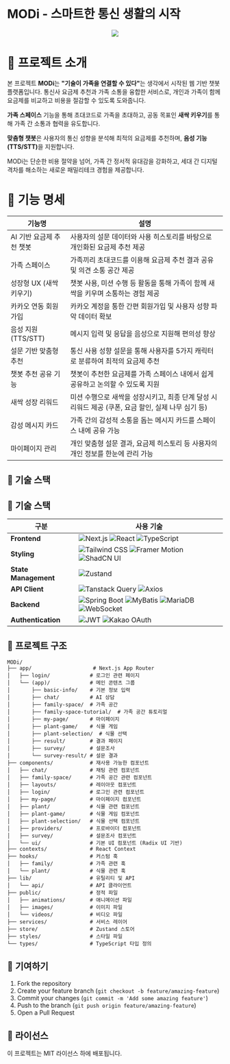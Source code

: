 # MODi - 스마트한 통신 생활의 시작

<div align="center">
<img src="https://github.com/user-attachments/assets/ddc1a49e-8b39-434c-b35c-c8cef307dda0"/>
</div>

# 🌱 프로젝트 소개

본 프로젝트 **MODi**는 <b>"기술이 가족을 연결할 수 있다"</b>는 생각에서 시작된 웹 기반 챗봇 플랫폼입니다. 통신사 요금제 추천과 가족 소통을 융합한 서비스로, 개인과 가족이 함께 요금제를 비교하고 비용을 절감할 수 있도록 도와줍니다.

**가족 스페이스** 기능을 통해 초대코드로 가족을 초대하고, 공동 목표인 **새싹 키우기**를 통해 가족 간 소통과 협력을 유도합니다.

**맞춤형 챗봇**은 사용자의 통신 성향을 분석해 최적의 요금제를 추천하며, <b>음성 기능(TTS/STT)</b>을 지원합니다.

MODi는 단순한 비용 절약을 넘어, 가족 간 정서적 유대감을 강화하고, 세대 간 디지털 격차를 해소하는 새로운 패밀리테크 경험을 제공합니다.

# 🏁 기능 명세

<table>
  <thead>
    <tr>
      <th>기능명</th>
      <th>설명</th>
    </tr>
  </thead>
  <tbody>
    <tr>
      <td>AI 기반 요금제 추천 챗봇</td>
      <td>사용자의 설문 데이터와 사용 히스토리를 바탕으로 개인화된 요금제 추천 제공</td>
    </tr>
    <tr>
      <td>가족 스페이스</td>
      <td>가족끼리 초대코드를 이용해 요금제 추천 결과 공유 및 의견 소통 공간 제공</td>
    </tr>
    <tr>
      <td>성장형 UX (새싹 키우기)</td>
      <td>챗봇 사용, 미션 수행 등 활동을 통해 가족이 함께 새싹을 키우며 소통하는 경험 제공</td>
    </tr>
    <tr>
      <td>카카오 연동 회원가입</td>
      <td>카카오 계정을 통한 간편 회원가입 및 사용자 성향 파악 데이터 확보</td>
    </tr>
    <tr>
      <td>음성 지원 (TTS/STT)</td>
      <td>메시지 입력 및 응답을 음성으로 지원해 편의성 향상</td>
    </tr>
    <tr>
      <td>설문 기반 맞춤형 추천</td>
      <td>통신 사용 성향 설문을 통해 사용자를 5가지 캐릭터로 분류하여 최적의 요금제 추천</td>
    </tr>
    <tr>
      <td>챗봇 추천 공유 기능</td>
      <td>챗봇이 추천한 요금제를 가족 스페이스 내에서 쉽게 공유하고 논의할 수 있도록 지원</td>
    </tr>
    <tr>
      <td>새싹 성장 리워드</td>
      <td>미션 수행으로 새싹을 성장시키고, 최종 단계 달성 시 리워드 제공 (쿠폰, 요금 할인, 실제 나무 심기 등)</td>
    </tr>
    <tr>
      <td>감성 메시지 카드</td>
      <td>가족 간의 감성적 소통을 돕는 메시지 카드를 스페이스 내에 공유 가능</td>
    </tr>
    <tr>
      <td>마이페이지 관리</td>
      <td>개인 맞춤형 설문 결과, 요금제 히스토리 등 사용자의 개인 정보를 한눈에 관리 가능</td>
    </tr>
  </tbody>
</table>

## 🔧 기술 스택

## 🔧 기술 스택

| 구분                 | 사용 기술                                                                                                                                                                                                                                                                                                                                                                                                                                           |
| -------------------- | --------------------------------------------------------------------------------------------------------------------------------------------------------------------------------------------------------------------------------------------------------------------------------------------------------------------------------------------------------------------------------------------------------------------------------------------------- |
| **Frontend**         | ![Next.js](https://img.shields.io/badge/Next.js-000000?style=for-the-badge&logo=next.js&logoColor=white) ![React](https://img.shields.io/badge/React-61DAFB?style=for-the-badge&logo=react&logoColor=black) ![TypeScript](https://img.shields.io/badge/TypeScript-3178C6?style=for-the-badge&logo=typescript&logoColor=white)                                                                                                                       |
| **Styling**          | ![Tailwind CSS](https://img.shields.io/badge/Tailwind_CSS-06B6D4?style=for-the-badge&logo=tailwindcss&logoColor=white) ![Framer Motion](https://img.shields.io/badge/Framer_Motion-0055FF?style=for-the-badge&logo=framer&logoColor=white) ![ShadCN UI](https://img.shields.io/badge/ShadCN_UI-000000?style=for-the-badge&logo=vercel&logoColor=white)                                                                                              |
| **State Management** | ![Zustand](https://img.shields.io/badge/Zustand-FF4154?style=for-the-badge&logo=react&logoColor=white)                                                                                                                                                                                                                                                                                                                                              |
| **API Client**       | ![Tanstack Query](https://img.shields.io/badge/Tanstack_Query-FF4154?style=for-the-badge&logo=reactquery&logoColor=white) ![Axios](https://img.shields.io/badge/Axios-5A29E4?style=for-the-badge&logo=axios&logoColor=white)                                                                                                                                                                                                                        |
| **Backend**          | ![Spring Boot](https://img.shields.io/badge/Spring_Boot-6DB33F?style=for-the-badge&logo=springboot&logoColor=white) ![MyBatis](https://img.shields.io/badge/MyBatis-000000?style=for-the-badge&logo=apache&logoColor=white) ![MariaDB](https://img.shields.io/badge/MariaDB-003545?style=for-the-badge&logo=mariadb&logoColor=white) ![WebSocket](https://img.shields.io/badge/WebSocket-000000?style=for-the-badge&logo=socket.io&logoColor=white) |
| **Authentication**   | ![JWT](https://img.shields.io/badge/JWT-000000?style=for-the-badge&logo=jsonwebtokens&logoColor=white) ![Kakao OAuth](https://img.shields.io/badge/Kakao_OAuth-FFCD00?style=for-the-badge&logo=kakaotalk&logoColor=black)                                                                                                                                                                                                                           |

## 📁 프로젝트 구조

```
MODi/
├── app/                    # Next.js App Router
│   ├── login/             # 로그인 관련 페이지
│   └── (app)/             # 메인 콘텐츠 그룹
│       ├── basic-info/    # 기본 정보 입력
│       ├── chat/          # AI 상담
│       ├── family-space/  # 가족 공간
│       ├── family-space-tutorial/  # 가족 공간 튜토리얼
│       ├── my-page/       # 마이페이지
│       ├── plant-game/    # 식물 게임
│       ├── plant-selection/  # 식물 선택
│       ├── result/        # 결과 페이지
│       ├── survey/        # 설문조사
│       └── survey-result/ # 설문 결과
├── components/            # 재사용 가능한 컴포넌트
│   ├── chat/              # 채팅 관련 컴포넌트
│   ├── family-space/      # 가족 공간 관련 컴포넌트
│   ├── layouts/           # 레이아웃 컴포넌트
│   ├── login/             # 로그인 관련 컴포넌트
│   ├── my-page/           # 마이페이지 컴포넌트
│   ├── plant/             # 식물 관련 컴포넌트
│   ├── plant-game/        # 식물 게임 컴포넌트
│   ├── plant-selection/   # 식물 선택 컴포넌트
│   ├── providers/         # 프로바이더 컴포넌트
│   ├── survey/            # 설문조사 컴포넌트
│   └── ui/                # 기본 UI 컴포넌트 (Radix UI 기반)
├── contexts/              # React Context
├── hooks/                 # 커스텀 훅
│   ├── family/            # 가족 관련 훅
│   └── plant/             # 식물 관련 훅
├── lib/                   # 유틸리티 및 API
│   └── api/               # API 클라이언트
├── public/                # 정적 파일
│   ├── animations/        # 애니메이션 파일
│   ├── images/            # 이미지 파일
│   └── videos/            # 비디오 파일
├── services/              # 서비스 레이어
├── store/                 # Zustand 스토어
├── styles/                # 스타일 파일
└── types/                 # TypeScript 타입 정의
```

## 🤝 기여하기

1. Fork the repository
2. Create your feature branch (`git checkout -b feature/amazing-feature`)
3. Commit your changes (`git commit -m 'Add some amazing feature'`)
4. Push to the branch (`git push origin feature/amazing-feature`)
5. Open a Pull Request

## 📄 라이선스

이 프로젝트는 MIT 라이선스 하에 배포됩니다.
